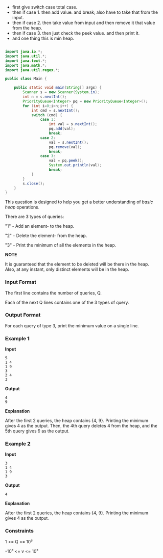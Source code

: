 - first give switch case total case.
- then if case 1. then add value. and break; also have to take that from the input.
- then if case 2. then take value from input and then remove it that value from the heap.
- then if case 3. then just check the peek value. and then print it.
- and one thing this is min heap.


```java

import java.io.*;
import java.util.*;
import java.text.*;
import java.math.*;
import java.util.regex.*;

public class Main {

    public static void main(String[] args) {
        Scanner s = new Scanner(System.in);
        int n = s.nextInt();
        PriorityQueue<Integer> pq = new PriorityQueue<Integer>();
        for (int i=0;i<n;i++) {
            int cmd = s.nextInt();
            switch (cmd) {
                case 1:
                    int val = s.nextInt();
                    pq.add(val);
                    break;
                case 2:
                    val = s.nextInt();
                    pq.remove(val);
                    break;
                case 3:
                    val = pq.peek();
                    System.out.println(val);
                    break;
            }
        }
        s.close();
    }
}

```

This question is designed to help you get a better understanding of _basic heap_ operations.

There are 3 types of queries:

"1" - Add an element- to the heap.

"2" - Delete the element- from the heap.

"3" - Print the minimum of all the elements in the heap.

**NOTE**

It is guaranteed that the element to be deleted will be there in the heap. Also, at any instant, only distinct elements will be in the heap.

### Input Format

The first line contains the number of queries, Q.

Each of the next Q lines contains one of the 3 types of query.

### Output Format

For each query of type 3, print the minimum value on a single line.

### Example 1

**Input**

```
5
1 4
1 9
3
2 4
3
```

**Output**

```
4  
9 
```

**Explanation**

After the first 2 queries, the heap contains {4, 9}. Printing the minimum gives 4 as the output. Then, the 4th query deletes 4 from the heap, and the 5th query gives 9 as the output.

### Example 2

**Input**

```
3
1 4
1 9
3
```

**Output**

```
4
```

**Explanation**

After the first 2 queries, the heap contains {4, 9}. Printing the minimum gives 4 as the output.

### Constraints

1 <= Q <= 10⁵

-10⁹ <= v <= 10⁹